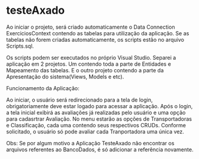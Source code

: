 # testeAxado

Ao iniciar o projeto, será criado automaticamente o Data Connection ExerciciosContext contendo as tabelas para utilização da aplicação. Se as tabelas não forem criadas automaticamente, os scripts estão no arquivo Scripts.sql.

Os scripts podem ser executados no próprio Visual Studio.
Separei a aplicação em 2 projetos. Um contendo toda a parte de Entidades e Mapeamento das tabelas. E o outro projeto contendo a parte da Apresentação do sistema(Views, Models e etc).

Funcionamento da Aplicação:

Ao iniciar, o usuário será redirecionado para a tela de login, obrigatoriamente deve estar logado para acessar a aplicação. Após o login, a tela inicial exibirá as avaliações já realizadas pelo usuário e uma opção para cadasrtrar Avaliação. No menu estarão as opções de Transportadoras e Classificação, cada uma contendo seus respectivos CRUDs. Conforme solicitado, o usuário só pode avaliar cada Tranportadora uma única vez.

Obs: Se por algum motivo a Aplicação TesteAxado não encontrar os arquivos referentes ao BancoDados, é só adicionar a referência novamente.
